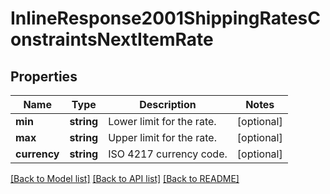 # InlineResponse2001ShippingRatesConstraintsNextItemRate

## Properties
Name | Type | Description | Notes
------------ | ------------- | ------------- | -------------
**min** | **string** | Lower limit for the rate. | [optional] 
**max** | **string** | Upper limit for the rate. | [optional] 
**currency** | **string** | ISO 4217 currency code. | [optional] 

[[Back to Model list]](../../README.md#documentation-for-models) [[Back to API list]](../../README.md#documentation-for-api-endpoints) [[Back to README]](../../README.md)


